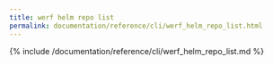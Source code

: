 ```yaml
---
title: werf helm repo list
permalink: documentation/reference/cli/werf_helm_repo_list.html
---
```


{% include /documentation/reference/cli/werf_helm_repo_list.md %}
